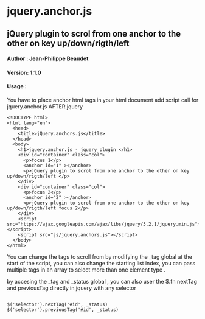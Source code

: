 # jquery.anchor.js
jQuery plugin to scrol from one anchor to the other on key up/down/rigth/left
----

#### Author : Jean-Philippe Beaudet
#### Version: 1.1.0

#### Usage : 

You have to place anchor html tags in your html document
add script call for jquery.anchor.js AFTER jquery

````
<!DOCTYPE html>
<html lang="en">
  <head>
    <title>jQuery.anchors.js</title>
  </head>
  <body>
    <h1>jquery.anchor.js - jquery plugin </h1>
    <div id="container" class="col">
      <p>focus 1</p>
      <anchor id="1" ></anchor>
      <p>jQuery plugin to scrol from one anchor to the other on key up/down/rigth/left </p>
    </div>
    <div id="container" class="col">
      <p>focus 2</p>
      <anchor id="2" ></anchor>
      <p>jQuery plugin to scrol from one anchor to the other on key up/down/rigth/left focus 2</p>
    </div>
    <script src="https://ajax.googleapis.com/ajax/libs/jquery/3.2.1/jquery.min.js"></script>
    <script src="js/jquery.anchors.js"></script>
  </body>
</html>

````

You can change the tags to scroll from by modifying the _tag global at the start of the script, 
you can also change the starting list index, you can pass multiple tags in an array to select 
more than one element type . 

by accesing the _tag and _status global , you can also user the $.fn nextTag and previousTag directly in jquery with any selector

````

$('selector').nextTag('#id', _status)
$('selector').previousTag('#id', _status)

````
